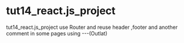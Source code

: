 # tut14_react.js_project
tut14_react.js_project use Router and reuse header ,footer and another comment in some pages using ---(Outlat)
